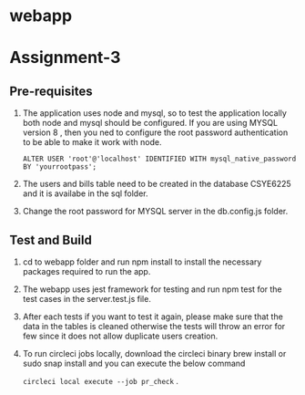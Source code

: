 # webapp

# Assignment-3
## Pre-requisites
1) The application uses node and mysql, so to test the application locally both node and mysql should be configured. If you are using MYSQL version 8 , then you ned to configure the root password authentication to be able to make it work with node.

    ```
    ALTER USER 'root'@'localhost' IDENTIFIED WITH mysql_native_password BY 'yourrootpass';
    ```

2) The users and bills table need to be created in the database CSYE6225 and it is availabe in the sql folder.

3) Change the root password for MYSQL server in the db.config.js folder.

## Test and Build
1) cd to webapp folder and run npm install to install the necessary packages required to run the app.

2) The webapp uses jest framework for testing and run npm test for the test cases in the server.test.js file.

3) After each tests if you want to test it again, please make sure that the data in the tables is cleaned otherwise the tests will throw an error for few since it does not allow duplicate users creation.

4) To run circleci jobs locally, download the circleci binary brew install or sudo snap install and you can execute the below command

    ```circleci local execute --job pr_check``` .